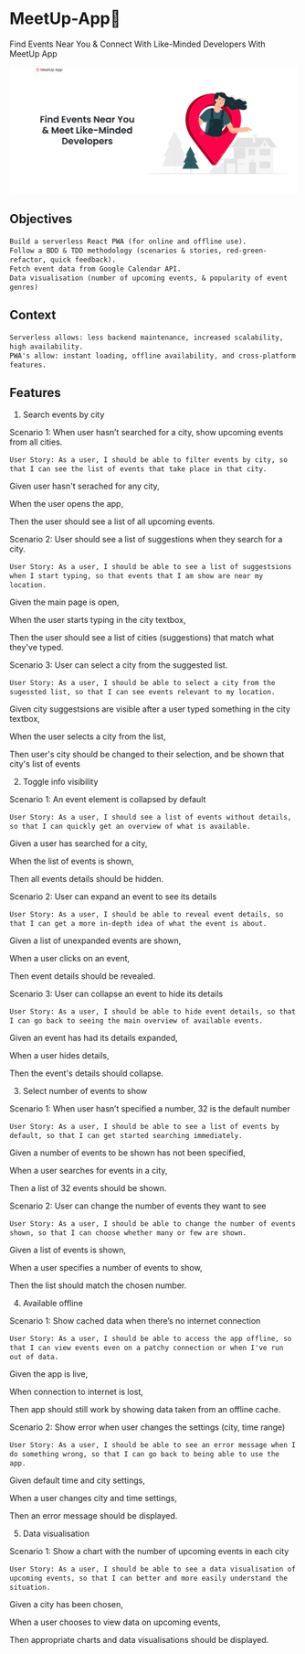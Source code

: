 # MeetUp-App📍

Find Events Near You & Connect With Like-Minded Developers With MeetUp App

![Image](/src/images/meetup-img.png)

## Objectives

    Build a serverless React PWA (for online and offline use).
    Follow a BDD & TDD methodology (scenarios & stories, red-green-refactor, quick feedback).
    Fetch event data from Google Calendar API.
    Data visualisation (number of upcoming events, & popularity of event genres)

## Context

    Serverless allows: less backend maintenance, increased scalability, high availability.
    PWA's allow: instant loading, offline availability, and cross-platform features.

## Features

1. Search events by city

Scenario 1: When user hasn’t searched for a city, show upcoming events from all cities.

    User Story: As a user, I should be able to filter events by city, so that I can see the list of events that take place in that city.

Given user hasn't serached for any city,

When the user opens the app,

Then the user should see a list of all upcoming events.

Scenario 2: User should see a list of suggestions when they search for a city.

    User Story: As a user, I should be able to see a list of suggestsions when I start typing, so that events that I am show are near my location.

Given the main page is open,

When the user starts typing in the city textbox,

Then the user should see a list of cities (suggestions) that match what they've typed.

Scenario 3: User can select a city from the suggested list.

    User Story: As a user, I should be able to select a city from the sugessted list, so that I can see events relevant to my location.

Given city suggestsions are visible after a user typed something in the city textbox,

When the user selects a city from the list,

Then user's city should be changed to their selection, and be shown that city's list of events

2. Toggle info visibility

Scenario 1: An event element is collapsed by default

    User Story: As a user, I should see a list of events without details, so that I can quickly get an overview of what is available.

Given a user has searched for a city,

When the list of events is shown,

Then all events details should be hidden.

Scenario 2: User can expand an event to see its details

    User Story: As a user, I should be able to reveal event details, so that I can get a more in-depth idea of what the event is about.

Given a list of unexpanded events are shown,

When a user clicks on an event,

Then event details should be revealed.

Scenario 3: User can collapse an event to hide its details

    User Story: As a user, I should be able to hide event details, so that I can go back to seeing the main overview of available events.

Given an event has had its details expanded,

When a user hides details,

Then the event's details should collapse.

3. Select number of events to show

Scenario 1: When user hasn’t specified a number, 32 is the default number

    User Story: As a user, I should be able to see a list of events by default, so that I can get started searching immediately.

Given a number of events to be shown has not been specified,

When a user searches for events in a city,

Then a list of 32 events should be shown.

Scenario 2: User can change the number of events they want to see

    User Story: As a user, I should be able to change the number of events shown, so that I can choose whether many or few are shown.

Given a list of events is shown,

When a user specifies a number of events to show,

Then the list should match the chosen number.

4. Available offline

Scenario 1: Show cached data when there’s no internet connection

    User Story: As a user, I should be able to access the app offline, so that I can view events even on a patchy connection or when I've run out of data.

Given the app is live,

When connection to internet is lost,

Then app should still work by showing data taken from an offline cache.

Scenario 2: Show error when user changes the settings (city, time range)

    User Story: As a user, I should be able to see an error message when I do something wrong, so that I can go back to being able to use the app.

Given default time and city settings,

When a user changes city and time settings,

Then an error message should be displayed.

5. Data visualisation

Scenario 1: Show a chart with the number of upcoming events in each city

    User Story: As a user, I should be able to see a data visualisation of upcoming events, so that I can better and more easily understand the situation.

Given a city has been chosen,

When a user chooses to view data on upcoming events,

Then appropriate charts and data visualisations should be displayed.
